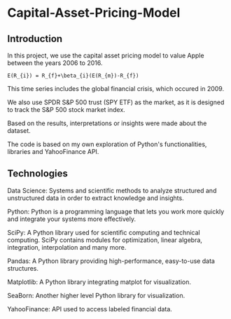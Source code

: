 # Capital-Asset-Pricing-Model

## Introduction

In this project, we use the capital asset pricing model to value Apple between the years 2006 to 2016.

    E(R_{i}) = R_{f}+\beta_{i}(E(R_{m})-R_{f})

This time series includes the global financial crisis, which occured in 2009.

We also use SPDR S&P 500 trust (SPY ETF) as the market, as it is designed to track the S&P 500 stock market index.

Based on the results, interpretations or insights were made about the dataset.

The code is based on my own exploration of Python's functionalities, libraries and YahooFinance API.


## Technologies

Data Science: Systems and scientific methods to analyze structured and unstructured data in order to extract knowledge and insights.

Python: Python is a programming language that lets you work more quickly and integrate your systems more effectively.

SciPy: A Python library used for scientific computing and technical computing. SciPy contains modules for optimization, linear algebra, integration, interpolation and many more.

Pandas: A Python library providing high-performance, easy-to-use data structures.

Matplotlib: A Python library integrating matplot for visualization.

SeaBorn: Another higher level Python library for visualization.

YahooFinance: API used to access labeled financial data.
